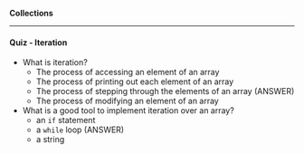**Collections**

---

#### Quiz - Iteration

* What is iteration?
  * The process of accessing an element of an array
  * The process of printing out each element of an array
  * The process of stepping through the elements of an array (ANSWER)
  * The process of modifying an element of an array
* What is a good tool to implement iteration over an array?
  * an `if` statement
  * a `while` loop (ANSWER)
  * a string
